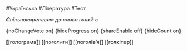 #Українська #Література #Тест

*Спільнокореневим до слова голий є*

{noChangeVote on}
{hideProgress on}
{shareEnable off}
{hideCount on}

[[голограма]]
[[поголити]]
[[поголів’я]]
[[голкіпер]]
